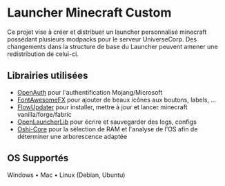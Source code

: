 # Launcher Minecraft Custom

Ce projet vise à créer et distribuer un launcher personnalisé minecraft possédant plusieurs modpacks pour le serveur UniverseCorp.
Des changements dans la structure de base du Launcher peuvent amener une redistribution de celui-ci.

## Librairies utilisées

- [OpenAuth](https://github.com/Litarvan/OpenAuth) pour l'authentification Mojang/Microsoft
- [FontAwesomeFX](https://github.com/Jerady/fontawesomefx-jigsaw-modules) pour ajouter de beaux icônes aux boutons, labels, ...
- [FlowUpdater](https://github.com/FlowArg/FlowUpdater) pour installer, mettre à jour et lancer minecraft vanilla/forge/fabric
- [OpenLauncherLib](https://github.com/FlowArg/OpenLauncherLib) pour écrire et sauvegarder des logs, configs
- [Oshi-Core](https://github.com/oshi/oshi) pour la sélection de RAM et l'analyse de l'OS afin de déterminer une arborescence adaptée


## OS Supportés
Windows • Mac • Linux (Debian, Ubuntu)
